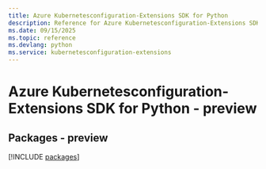 ```yaml
---
title: Azure Kubernetesconfiguration-Extensions SDK for Python
description: Reference for Azure Kubernetesconfiguration-Extensions SDK for Python
ms.date: 09/15/2025
ms.topic: reference
ms.devlang: python
ms.service: kubernetesconfiguration-extensions
---
```

# Azure Kubernetesconfiguration-Extensions SDK for Python - preview
## Packages - preview
[!INCLUDE [packages](kubernetesconfiguration-extensions-index.md)]